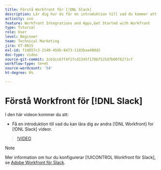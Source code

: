 ```yaml
---
title: Förstå Workfront för [!DNL Slack]
description: Lär dig hur du får en introduktion till vad du kommer att lära dig av andra [!DNL Workfront] för Slack-videor.
activity: use
feature: Workfront Integrations and Apps,Get Started with Workfront
type: Tutorial
role: User
level: Beginner
team: Technical Marketing
jira: KT-8815
exl-id: f1d857c3-2140-45db-8473-1183baa490d2
doc-type: video
source-git-commit: 2cb3cc67f4f1fcd1345f178bf525d7b00f6271cf
workflow-type: tm+mt
source-wordcount: '54'
ht-degree: 0%

---
```


# Förstå Workfront för [!DNL Slack]

I den här videon kommer du att:

* Få en introduktion till vad du kan lära dig av andra [!DNL Workfront] for [!DNL Slack] videor.

>[!VIDEO](https://video.tv.adobe.com/v/335116/?quality=12&learn=on)

>[!NOTE]
>
>Mer information om hur du konfigurerar [!UICONTROL Workfront för Slack], se [Adobe Workfront för Slack](https://experienceleague.adobe.com/docs/workfront/using/adobe-workfront-integrations/workfront-for-slack/use-workfront-for-slack.html?lang=en).

